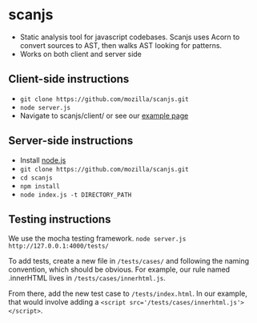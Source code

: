 scanjs
======

- Static analysis tool for javascript codebases. Scanjs uses Acorn to convert sources to AST, then walks AST looking for patterns.
- Works on both client and server side

Client-side instructions
------------------------
- ```git clone https://github.com/mozilla/scanjs.git```
- ```node server.js```
- Navigate to scanjs/client/ or see our [example page](http://mozilla.github.io/scanjs/client/)

Server-side instructions
------------------------
- Install [node.js](http://nodejs.org/)
- ```git clone https://github.com/mozilla/scanjs.git```
- ```cd scanjs```
- ```npm install```
- ```node index.js -t DIRECTORY_PATH```

Testing instructions
------------------------
We use the mocha testing framework.
```node server.js```
```http://127.0.0.1:4000/tests/```

To add tests, create a new file in ```/tests/cases/``` and following the naming
convention, which should be obvious. For example, our rule named .innerHTML
lives in ```/tests/cases/innerhtml.js```.

From there, add the new test case to ```/tests/index.html```. In our
example, that would involve adding a ```<script src='/tests/cases/innerhtml.js'></script>```.
